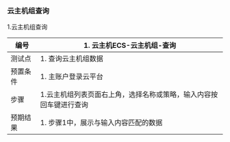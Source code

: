 ### 云主机组查询

1.云主机组查询

| 编号     | 1. 云主机ECS-云主机组-查询                                   |
| -------- | ------------------------------------------------------------ |
| 测试点   | 1. 查询云主机组数据                                          |
| 预置条件 | 1. 主账户登录云平台                                          |
| 步骤     | 1.云主机组列表页面右上角，选择名称或策略，输入内容按回车键进行查询 |
| 预期结果 | 1. 步骤1中，展示与输入内容匹配的数据                         |